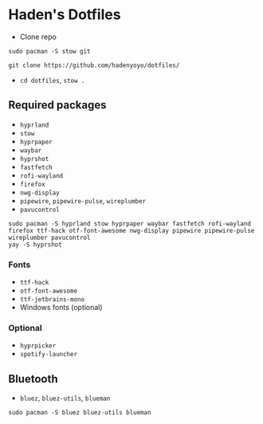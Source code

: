 # Haden's Dotfiles

- Clone repo
```
sudo pacman -S stow git
```

`git clone https://github.com/hadenyoyo/dotfiles/`

- `cd dotfiles`, `stow .`

## Required packages
- `hyprland`
- `stow`
- `hyprpaper`
- `waybar`
- `hyprshot`
- `fastfetch`
- `rofi-wayland`
- `firefox`
- `nwg-display`
- `pipewire`, `pipewire-pulse`, `wireplumber`
- `pavucontrol`

```
sudo pacman -S hyprland stow hyprpaper waybar fastfetch rofi-wayland firefox ttf-hack otf-font-awesome nwg-display pipewire pipewire-pulse wireplumber pavucontrol
yay -S hyprshot
```

### Fonts
- `ttf-hack`
- `otf-font-awesome`
- `ttf-jetbrains-mono`
- Windows fonts (optional)

### Optional
- `hyprpicker`
- `spotify-launcher`

## Bluetooth
- `bluez`, `bluez-utils`, `blueman`

```
sudo pacman -S bluez bluez-utils blueman
```
